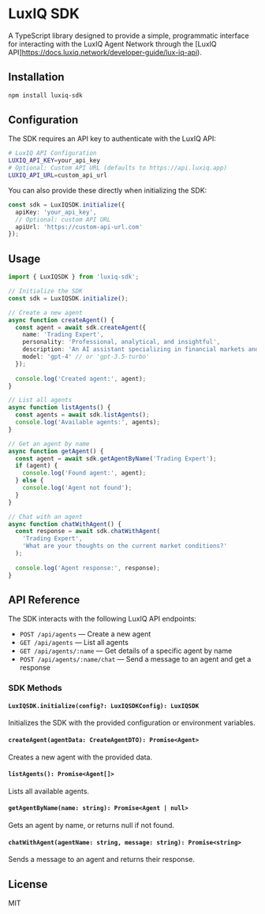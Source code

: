 # LuxIQ SDK

A TypeScript library designed to provide a simple, programmatic interface for interacting with the LuxIQ Agent Network through the [LuxIQ API]https://docs.luxiq.network/developer-guide/lux-iq-api).

## Installation

```bash
npm install luxiq-sdk
```

## Configuration

The SDK requires an API key to authenticate with the LuxIQ API:

```bash
# LuxIQ API Configuration
LUXIQ_API_KEY=your_api_key
# Optional: Custom API URL (defaults to https://api.luxiq.app)
LUXIQ_API_URL=custom_api_url
```

You can also provide these directly when initializing the SDK:

```typescript
const sdk = LuxIQSDK.initialize({
  apiKey: 'your_api_key',
  // Optional: custom API URL
  apiUrl: 'https://custom-api-url.com'
});
```

## Usage

```typescript
import { LuxIQSDK } from 'luxiq-sdk';

// Initialize the SDK
const sdk = LuxIQSDK.initialize();

// Create a new agent
async function createAgent() {
  const agent = await sdk.createAgent({
    name: 'Trading Expert',
    personality: 'Professional, analytical, and insightful',
    description: 'An AI assistant specializing in financial markets and trading strategies',
    model: 'gpt-4' // or 'gpt-3.5-turbo'
  });
  
  console.log('Created agent:', agent);
}

// List all agents
async function listAgents() {
  const agents = await sdk.listAgents();
  console.log('Available agents:', agents);
}

// Get an agent by name
async function getAgent() {
  const agent = await sdk.getAgentByName('Trading Expert');
  if (agent) {
    console.log('Found agent:', agent);
  } else {
    console.log('Agent not found');
  }
}

// Chat with an agent
async function chatWithAgent() {
  const response = await sdk.chatWithAgent(
    'Trading Expert', 
    'What are your thoughts on the current market conditions?'
  );
  
  console.log('Agent response:', response);
}
```

## API Reference

The SDK interacts with the following LuxIQ API endpoints:

- `POST /api/agents` — Create a new agent
- `GET /api/agents` — List all agents
- `GET /api/agents/:name` — Get details of a specific agent by name
- `POST /api/agents/:name/chat` — Send a message to an agent and get a response

### SDK Methods

#### `LuxIQSDK.initialize(config?: LuxIQSDKConfig): LuxIQSDK`

Initializes the SDK with the provided configuration or environment variables.

#### `createAgent(agentData: CreateAgentDTO): Promise<Agent>`

Creates a new agent with the provided data.

#### `listAgents(): Promise<Agent[]>`

Lists all available agents.

#### `getAgentByName(name: string): Promise<Agent | null>`

Gets an agent by name, or returns null if not found.

#### `chatWithAgent(agentName: string, message: string): Promise<string>`

Sends a message to an agent and returns their response.

## License

MIT 
